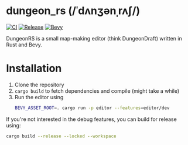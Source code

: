 # dungeon_rs (/ˈdʌnʒənˌrʌʃ/)
[![CI](https://github.com/dungeon-rs/dungeon-rs/actions/workflows/ci.yaml/badge.svg)](https://github.com/dungeon-rs/dungeon-rs/actions/workflows/ci.yaml)
[![Release](https://github.com/dungeon-rs/dungeon-rs/actions/workflows/release.yaml/badge.svg)](https://github.com/dungeon-rs/dungeon-rs/actions/workflows/release.yaml)
[![Bevy](https://img.shields.io/deps-rs/bevy/0.16.1)]([[https://crate.io]()](https://crates.io/crates/bevy))

DungeonRS is a small map-making editor (think DungeonDraft) written in Rust and Bevy.

# Installation
1. Clone the repository
2. `cargo build` to fetch dependencies and compile (might take a while)
3. Run the editor using
    ```bash
   BEVY_ASSET_ROOT=. cargo run -p editor --features=editor/dev
   ```

If you're not interested in the debug features, you can build for release using:
```bash
cargo build --release --locked --workspace
```
